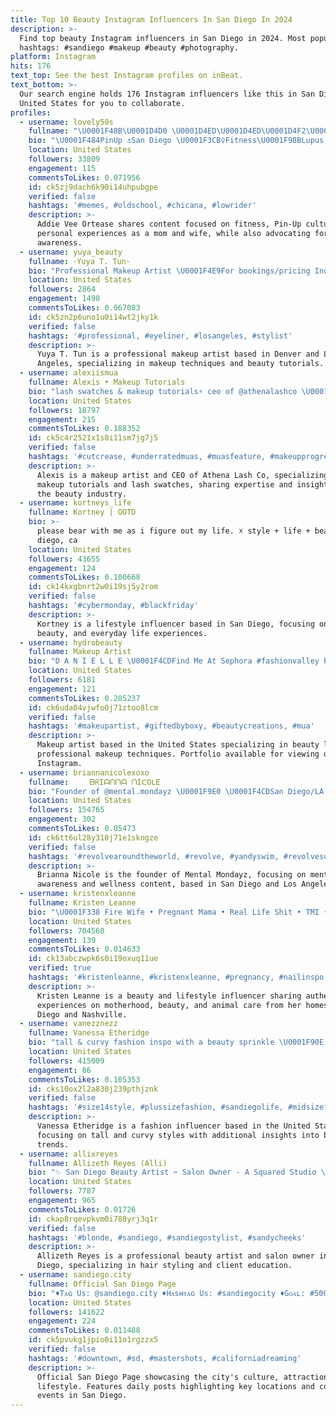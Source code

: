 ```yaml
---
title: Top 10 Beauty Instagram Influencers In San Diego In 2024
description: >-
  Find top beauty Instagram influencers in San Diego in 2024. Most popular
  hashtags: #sandiego #makeup #beauty #photography.
platform: Instagram
hits: 176
text_top: See the best Instagram profiles on inBeat.
text_bottom: >-
  Our search engine holds 176 Instagram influencers like this in San Diego,
  United States for you to collaborate.
profiles:
  - username: lovely50s
    fullname: "\U0001F48B\U0001D4D0 \U0001D4ED\U0001D4ED\U0001D4F2\U0001D4EE \U0001D4E5\U0001D4EE\U0001D4EE \U0001D4DE\U0001D4FB\U0001D4FD\U0001D4EE\U0001D4EA\U0001D4FC\U0001D4EE"
    bio: "\U0001F484PinUp ⚓San Diego \U0001F3CB‍♀️Fitness\U0001F98BLupus \U0001F488Wife\U0001F451\U0001F988\U0001F43EMomma ✨Legacy Passholder \U0001F339\U0001D56E\U0001D58D\U0001D58E\U0001D588\U0001D586\U0001D593\U0001D586"
    location: United States
    followers: 33809
    engagement: 115
    commentsToLikes: 0.071956
    id: ck5zj9dach6k90i14uhpubgpe
    verified: false
    hashtags: '#memes, #oldschool, #chicana, #lowrider'
    description: >-
      Addie Vee Ortease shares content focused on fitness, Pin-Up culture, and
      personal experiences as a mom and wife, while also advocating for lupus
      awareness.
  - username: yuya_beauty
    fullname: ･Yuya T. Tun･
    bio: "Professional Makeup Artist \U0001F4E9For bookings/pricing Inquiries: yuyaSbeauty@gmail.com \U0001F4CDDenver ✖️ LA"
    location: United States
    followers: 2864
    engagement: 1498
    commentsToLikes: 0.067083
    id: ck5zn2p6uno1u0i14wt2jky1k
    verified: false
    hashtags: '#professional, #eyeliner, #losangeles, #stylist'
    description: >-
      Yuya T. Tun is a professional makeup artist based in Denver and Los
      Angeles, specializing in makeup techniques and beauty tutorials.
  - username: alexiismua
    fullname: Alexis • Makeup Tutorials
    bio: "lash swatches & makeup tutorials⚡️ ceo of @athenalashco \U0001F495 ucsd | AEΦ \U0001F54A jordanian \U0001F1EF\U0001F1F4"
    location: United States
    followers: 18797
    engagement: 215
    commentsToLikes: 0.188352
    id: ck5c4r2521x1s0i11sm7jg7j5
    verified: false
    hashtags: '#cutcrease, #underratedmuas, #muasfeature, #makeupprogress'
    description: >-
      Alexis is a makeup artist and CEO of Athena Lash Co, specializing in
      makeup tutorials and lash swatches, sharing expertise and insights from
      the beauty industry.
  - username: kortneys_life
    fullname: Kortney | OOTD
    bio: >-
      please bear with me as i figure out my life. ☓ style + life + beauty ☓ san
      diego, ca
    location: United States
    followers: 43655
    engagement: 124
    commentsToLikes: 0.100668
    id: ck14kxgbnrt2w0i19sj5y2rom
    verified: false
    hashtags: '#cybermonday, #blackfriday'
    description: >-
      Kortney is a lifestyle influencer based in San Diego, focusing on style,
      beauty, and everyday life experiences.
  - username: hydrobeauty
    fullname: Makeup Artist
    bio: "D A N I E L L E \U0001F4CDFind Me At Sephora #fashionvalley Portfolio\U0001F449\U0001F3FC@hydro_mua #crayoncutie #benefitclubpink PR: leivadanielle@yahoo.com @boxycharm link⬇️"
    location: United States
    followers: 6181
    engagement: 121
    commentsToLikes: 0.205237
    id: ck6uda04vjwfo0j71ztoo8lcm
    verified: false
    hashtags: '#makeupartist, #giftedbyboxy, #beautycreations, #mua'
    description: >-
      Makeup artist based in the United States specializing in beauty looks and
      professional makeup techniques. Portfolio available for viewing on
      Instagram.
  - username: briannanicolexoxo
    fullname: ⠀⠀⠀ᗷᖇIᗩᑎᑎᗩ ᑎIᑕOᒪE
    bio: "Founder of @mental.mondayz \U0001F9E0 \U0001F4CDSan Diego/LA Snap: Breesargee @bangenergy \U0001F4A5"
    location: United States
    followers: 154765
    engagement: 302
    commentsToLikes: 0.05473
    id: ck6tt6ul28y310j71e1skngze
    verified: false
    hashtags: '#revolvearoundtheworld, #revolve, #yandyswim, #revolvesummer'
    description: >-
      Brianna Nicole is the founder of Mental Mondayz, focusing on mental health
      awareness and wellness content, based in San Diego and Los Angeles.
  - username: kristenxleanne
    fullname: Kristen Leanne
    bio: "\U0001F338 Fire Wife • Pregnant Mama • Real Life Shit • TMI • Beauty • Hair • Animals \U0001F1FA\U0001F1F8 San Diego + Nashville @kristenleannimal kristen@infagency.com"
    location: United States
    followers: 704560
    engagement: 139
    commentsToLikes: 0.014633
    id: ck13abczwpk6s0i19oxuq11ue
    verified: true
    hashtags: '#kristenleanne, #kristenxleanne, #pregnancy, #nailinspo'
    description: >-
      Kristen Leanne is a beauty and lifestyle influencer sharing authentic
      experiences on motherhood, beauty, and animal care from her homes in San
      Diego and Nashville.
  - username: vanezznezz
    fullname: Vanessa Etheridge
    bio: "tall & curvy fashion inspo with a beauty sprinkle \U0001F90E san diego | LA \U0001F31E ✉️ hello@vanezznezz.com"
    location: United States
    followers: 415009
    engagement: 86
    commentsToLikes: 0.105353
    id: cks10ox2l2a830j239pthjznk
    verified: false
    hashtags: '#size14style, #plussizefashion, #sandiegolife, #midsizefashion'
    description: >-
      Vanessa Etheridge is a fashion influencer based in the United States,
      focusing on tall and curvy styles with additional insights into beauty
      trends.
  - username: allixreyes
    fullname: Allizeth Reyes (Alli)
    bio: "✨ San Diego Beauty Artist ✂️ Salon Owner - A Squared Studio \U0001F393 Grad @pmtssd 222 Click link below - BOOK ONLINE \U0001F90D\U0001F447\U0001F3FC"
    location: United States
    followers: 7787
    engagement: 965
    commentsToLikes: 0.01726
    id: ckap8rqevpkvm0i788yrj3q1r
    verified: false
    hashtags: '#blonde, #sandiego, #sandiegostylist, #sandycheeks'
    description: >-
      Allizeth Reyes is a professional beauty artist and salon owner in San
      Diego, specializing in hair styling and client education.
  - username: sandiego.city
    fullname: Official San Diego Page
    bio: "♦️Tᴀɢ Us: @sandiego.city ♦️Hᴀsʜᴛᴀɢ Us: #sandiegocity ♦️Gᴏᴀʟ: #500 #500kfollowers ♦️Sʜᴀʀᴇ ᴀɴᴅ Rᴇᴘᴏsᴛ:\U0001F501\U0001F504 ♦️Nᴇᴡ Pᴏsᴛ Eᴠᴇʀʏ Dᴀʏ:\U0001F4F2\U0001F4F8 \U0001F53ASAN DIEGO CITY"
    location: United States
    followers: 141622
    engagement: 224
    commentsToLikes: 0.011488
    id: ck5pvukg1jpio0i11o1rgzzx5
    verified: false
    hashtags: '#downtown, #sd, #mastershots, #californiadreaming'
    description: >-
      Official San Diego Page showcasing the city's culture, attractions, and
      lifestyle. Features daily posts highlighting key locations and community
      events in San Diego.
---
```


